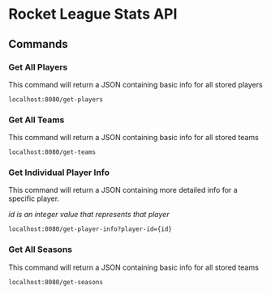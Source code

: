 # Rocket League Stats API


## Commands

### Get All Players
This command will return a JSON containing basic info for all stored players

	localhost:8080/get-players


### Get All Teams
This command will return a JSON containing basic info for all stored teams

	localhost:8080/get-teams

### Get Individual Player Info
This command will return a JSON containing more detailed info for a specific player.

_id is an integer value that represents that player_

	localhost:8080/get-player-info?player-id={id}

### Get All Seasons
This command will return a JSON containing basic info for all stored teams

	localhost:8080/get-seasons
